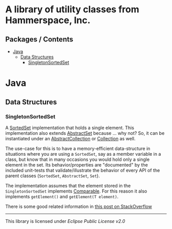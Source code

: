 # <a name="readme"/>A library of utility classes from Hammerspace, Inc.

## Packages / Contents
+ [Java](#java)
    + [Data Structures](#data-structures)
        + [SingletonSortedSet](#sss)

# <a name="java"/>Java
## <a name="data-structures"/>Data Structures
### <a name="sss"/>SingletonSortedSet
A [SortedSet](https://docs.oracle.com/javase/8/docs/api/java/util/SortedSet.html) implementation that holds a single
element. This implementation also extends [AbstractSet](https://docs.oracle.com/javase/8/docs/api/java/util/AbstractSet.html)
because ... why not? So, it can be instantiated under an
[AbstractCollection](https://docs.oracle.com/javase/8/docs/api/java/util/AbstractCollection.html)
or [Collection](https://docs.oracle.com/javase/8/docs/api/java/util/Collection.html) as well.

The use-case for this is to have a memory-efficient data-structure in situations where you are using a `SortedSet`, say
as a member variable in a class, but know that in many occasions you would hold only a single element in the set. Its
behavior/properties are "documented" by the included unit-tests that validate/illustrate the behavior of every API of
the parent classes (`SortedSet`, `AbstractSet`, `Set`).

The implementation assumes that the element stored in the `SingletonSortedSet` implements
[Comparable](https://docs.oracle.com/javase/8/docs/api/java/lang/Comparable.html). For this reason it also implements
 `getElement()` and `getElement(T element)`.

There is some good related information in
[this post on StackOverflow](https://stackoverflow.com/questions/44399058/why-doesnt-singletonset-implement-sortedset)

 ---
 This library is licensed under *Eclipse Public License v2.0*